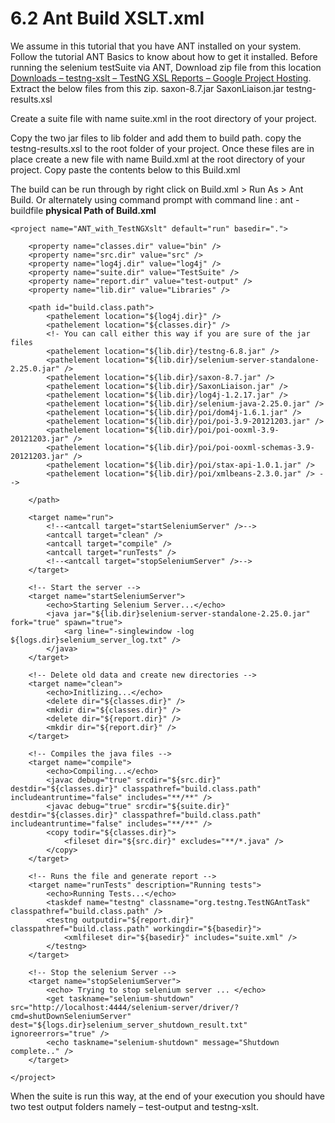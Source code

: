 # 6.2 Ant Build XSLT.xml

We assume in this tutorial that you have ANT installed on your system. Follow the tutorial ANT Basics to know about how to get it installed. Before running the selenium testSuite via ANT, Download zip file from this location [Downloads – testng-xslt – TestNG XSL Reports – Google Project Hosting](http://code.google.com/p/testng-xslt/downloads/list). Extract the below files from this zip. saxon-8.7.jar SaxonLiaison.jar testng-results.xsl

Create a suite file with name suite.xml in the root directory of your project.

Copy the two jar files to lib folder and add them to build path. copy the testng-results.xsl to the root folder of your project. Once these files are in place create a new file with name Build.xml at the root directory of your project. Copy paste the contents below to this Build.xml

The build can be run through by right click on Build.xml &gt; Run As &gt; Ant Build. Or alternately using command prompt with command line : ant -buildfile **physical Path of Build.xml**

```text
<project name="ANT_with_TestNGXslt" default="run" basedir=".">

    <property name="classes.dir" value="bin" />
    <property name="src.dir" value="src" />
    <property name="log4j.dir" value="log4j" />
    <property name="suite.dir" value="TestSuite" />
    <property name="report.dir" value="test-output" />
    <property name="lib.dir" value="Libraries" />

    <path id="build.class.path">
        <pathelement location="${log4j.dir}" />
        <pathelement location="${classes.dir}" />
        <!- You can call either this way if you are sure of the jar files
        <pathelement location="${lib.dir}/testng-6.8.jar" />
        <pathelement location="${lib.dir}/selenium-server-standalone-2.25.0.jar" />
        <pathelement location="${lib.dir}/saxon-8.7.jar" />
        <pathelement location="${lib.dir}/SaxonLiaison.jar" />
        <pathelement location="${lib.dir}/log4j-1.2.17.jar" />
        <pathelement location="${lib.dir}/selenium-java-2.25.0.jar" />
        <pathelement location="${lib.dir}/poi/dom4j-1.6.1.jar" />
        <pathelement location="${lib.dir}/poi/poi-3.9-20121203.jar" />
        <pathelement location="${lib.dir}/poi/poi-ooxml-3.9-20121203.jar" />
        <pathelement location="${lib.dir}/poi/poi-ooxml-schemas-3.9-20121203.jar" />
        <pathelement location="${lib.dir}/poi/stax-api-1.0.1.jar" />
        <pathelement location="${lib.dir}/poi/xmlbeans-2.3.0.jar" /> -->

    </path>

    <target name="run">
        <!--<antcall target="startSeleniumServer" />-->
        <antcall target="clean" />
        <antcall target="compile" />
        <antcall target="runTests" />
        <!--<antcall target="stopSeleniumServer" />-->
    </target>

    <!-- Start the server -->
    <target name="startSeleniumServer">
        <echo>Starting Selenium Server...</echo>
        <java jar="${lib.dir}selenium-server-standalone-2.25.0.jar" fork="true" spawn="true">
            <arg line="-singlewindow -log ${logs.dir}selenium_server_log.txt" />
        </java>
    </target>

    <!-- Delete old data and create new directories -->
    <target name="clean">
        <echo>Initlizing...</echo>
        <delete dir="${classes.dir}" />
        <mkdir dir="${classes.dir}" />
        <delete dir="${report.dir}" />
        <mkdir dir="${report.dir}" />
    </target>

    <!-- Compiles the java files -->
    <target name="compile">
        <echo>Compiling...</echo>
        <javac debug="true" srcdir="${src.dir}" destdir="${classes.dir}" classpathref="build.class.path" includeantruntime="false" includes="**/**" />
        <javac debug="true" srcdir="${suite.dir}" destdir="${classes.dir}" classpathref="build.class.path" includeantruntime="false" includes="**/**" />
        <copy todir="${classes.dir}">
            <fileset dir="${src.dir}" excludes="**/*.java" />
        </copy>
    </target>

    <!-- Runs the file and generate report -->
    <target name="runTests" description="Running tests">
        <echo>Running Tests...</echo>
        <taskdef name="testng" classname="org.testng.TestNGAntTask" classpathref="build.class.path" />
        <testng outputdir="${report.dir}" classpathref="build.class.path" workingdir="${basedir}">
            <xmlfileset dir="${basedir}" includes="suite.xml" />
        </testng>
    </target>

    <!-- Stop the selenium Server -->
    <target name="stopSeleniumServer">
        <echo> Trying to stop selenium server ... </echo>
        <get taskname="selenium-shutdown" src="http://localhost:4444/selenium-server/driver/?cmd=shutDownSeleniumServer" dest="${logs.dir}selenium_server_shutdown_result.txt" ignoreerrors="true" />
        <echo taskname="selenium-shutdown" message="Shutdown complete.." />
    </target>

</project>
```

When the suite is run this way, at the end of your execution you should have two test output folders namely – test-output and testng-xslt.

